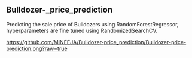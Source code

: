 ## Bulldozer-_price_prediction

Predicting the sale price of Bulldozers using RandomForestRegressor, hyperparameters are fine tuned using RandomizedSearchCV.

https://github.com/MINEEJA/Bulldozer-price_prediction/Bulldozer-price-prediction.png?raw=true
